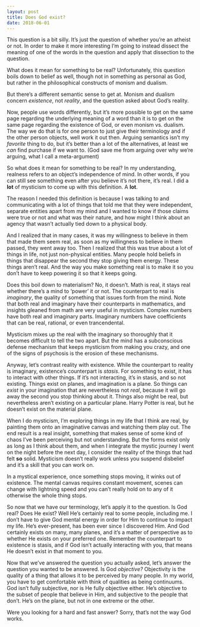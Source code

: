 ```yaml
---
layout: post
title: Does God exist?
date: 2018-06-01
---
```


<p>This question is a bit silly. It’s just the question of whether you’re an atheist or not. In order to make it more interesting I’m going to instead dissect the meaning of one of the words in the question and apply that dissection to the question.</p><p>What does it mean for something to be real? Unfortunately, this question boils down to belief as well, though not in something as personal as God, but rather in the philosophical constructs of monism and dualism.</p><p>But there’s a different semantic sense to get at. Monism and dualism concern <i>existence</i>, not <i>reality</i>, and the question asked about God’s reality.</p><p>Now, people use words differently, but it’s more possible to get on the same page regarding the underlying meaning of a word than it is to get on the same page regarding the existence of God, or even monism vs. dualism. The way we do that is for one person to just give their terminology and if the other person objects, well work it out then. Arguing semantics isn’t my <i>favorite</i> thing to do, but it’s better than a lot of the alternatives, at least we <i>can</i> find purchase if we want to. (God save me from arguing over why we’re arguing, what I call a meta-argument)</p><p>So what does it mean for something to be real? In my understanding, realness refers to an object’s independence of mind. In other words, if you can still see something even after you believe it’s not there, it’s real. I did a <b>lot</b> of mysticism to come up with this definition. A <b>lot</b>.</p><p>The reason I needed this definition is because I was talking to and communicating with a lot of things that told me that they were independent, separate entities apart from my mind and I wanted to know if those claims were true or not and what was their nature, and how might I think about an agency that wasn’t actually tied down to a physical body.</p><p>And I realized that in many cases, it was my willingness to believe in them that made them seem real, as soon as my willingness to believe in them passed, they went away too. Then I realized that this was true about a lot of things in life, not just non-physical entities. Many people hold beliefs in things that disappear the second they stop giving them energy. These things aren’t real. And the way you make something real is to make it so you don’t have to keep powering it so that it keeps going.</p><p>Does this boil down to materialism? No, it doesn’t. Math is real, it stays real whether there’s a mind to ‘power’ it or not. The counterpart to real is <i>imaginary</i>, the quality of something that issues forth from the mind. Note that both real and imaginary have their counterparts in mathematics, and insights gleaned from math are very useful in mysticism. Complex numbers have both real and imaginary parts. Imaginary numbers have coefficients that can be real, rational, or even trancendental.</p><p>Mysticism mixes up the real with the imaginary so thoroughly that it becomes difficult to tell the two apart. But the mind has a subconscious defense mechanism that keeps mysticism from making you crazy, and one of the signs of psychosis is the erosion of these mechanisms.</p><p>Anyway, let’s contrast reality with existence. While the counterpart to reality is imaginary, existence’s counterpart is <i>stasis</i>. For something to exist, it has to interact with other things. If it’s not interacting, it’s in stasis, and so not existing. Things exist on planes, and imagination is a plane. So things can <i>exist</i> in your imagination that are nevertheless not <i>real</i>, because it will go away the second you stop thinking about it. Things also might be real, but nevertheless aren’t existing on a particular plane. Harry Potter is real, but he doesn’t exist on the material plane.</p><p>When I do mysticism, I’m exploring things in my life that I think are real, by painting them onto an imaginative canvas and watching them play out. The end result is a real insight, something that makes sense of some kind of chaos I’ve been perceiving but not understanding. But the forms exist only as long as I think about them, and when I integrate the mystic journey I went on the night before the next day, I consider the reality of the things that had felt <b>so</b> solid. Mysticism doesn’t really work unless you suspend disbelief and it’s a skill that you can work on.</p><p>In a mystical experience, once something stops moving, it winks out of existence. The mental canvas requires constant movement, scenes can change with lightning speed and you can’t really hold on to any of it otherwise the whole thing stops.</p><p>So now that we have our terminology, let’s apply it to the question. Is God real? Does He exist? Well He’s certainly real to some people, including me. I don’t have to give God mental energy in order for Him to continue to impact my life. He’s ever-present, has been ever since I discovered Him. And God certainly exists on many, many planes, and it’s a matter of perspective as to whether He exists on your preferred one. Remember the counterpart to existence is stasis, and if God isn’t actually interacting with you, that means He doesn’t exist in that moment to you.</p><p>Now that we’ve answered the question you actually asked, let’s answer the question you wanted to be answered. Is God <i>objective?</i> Objectivity is the quality of a thing that allows it to be perceived by many people. In my world, you have to get comfortable with think of qualities as being continuums. God isn’t fully subjective, nor is He fully objective either. He’s objective to the subset of people that believe in Him, and subjective to the people that don’t. He’s on the plane, but not in one extreme or the other.</p><p>Were you looking for a hard and fast answer? Sorry, that’s not the way God works.</p>
